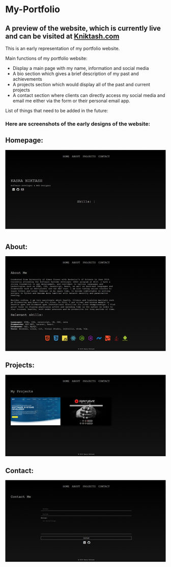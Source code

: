 # My-Portfolio
## A preview of the website, which is currently live and can be visited at [Kniktash.com](https://kniktash.com/)

This is an early representation of my portfolio website.

Main functions of my portfolio website:

* Display a main page with my name, information and social media
* A bio section which gives a brief description of my past and achievements
* A projects section which would display all of the past and current projects
* A contact section where clients can directly access my social media and email me either via the form or their personal email app.

List of things that need to be added in the future:

### Here are screenshots of the early designs of the website:

## Homepage:

![Homepage](/Screenshots/index.png)

## About:

![About](/Screenshots/about.png)

## Projects:

![Project](/Screenshots/projects.png)

## Contact:

![Contact](/Screenshots/contact.png)
